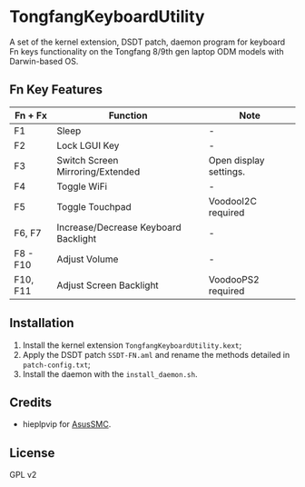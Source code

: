 # TongfangKeyboardUtility

A set of the kernel extension, DSDT patch, daemon program for keyboard Fn keys functionality on the Tongfang 8/9th gen laptop ODM models with Darwin-based OS.

## Fn Key Features

| Fn + Fx  | Function                             | Note                   |
| -------- | ------------------------------------ | ---------------------- |
| F1       | Sleep                                | -                      |
| F2       | Lock LGUI Key                        | -                      |
| F3       | Switch Screen Mirroring/Extended     | Open display settings. |
| F4       | Toggle WiFi                          | -                      |
| F5       | Toggle Touchpad                      | VoodooI2C required     |
| F6, F7   | Increase/Decrease Keyboard Backlight | -                      |
| F8 - F10 | Adjust Volume                        | -                      |
| F10, F11 | Adjust Screen Backlight              | VoodooPS2 required     |

## Installation

1. Install the kernel extension `TongfangKeyboardUtility.kext`;
2. Apply the DSDT patch `SSDT-FN.aml` and rename the methods detailed in `patch-config.txt`;
3. Install the daemon with the `install_daemon.sh`.

## Credits

- hieplpvip for [AsusSMC](https://github.com/hieplpvip/AsusSMC).

## License

GPL v2